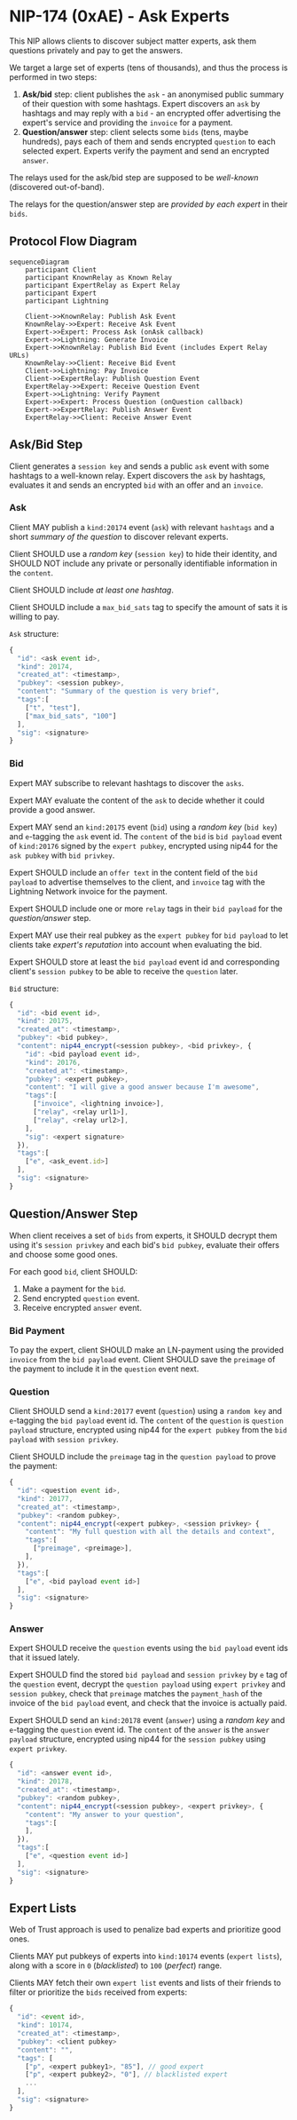 # NIP-174 (0xAE) - Ask Experts

This NIP allows clients to discover subject matter experts, ask them questions privately and pay to get the answers.

We target a large set of experts (tens of thousands), and thus the process is performed in two steps:

1. **Ask/bid** step: client publishes the `ask` - an anonymised public summary of their question with some hashtags. Expert discovers an `ask` by hashtags and may reply with a `bid` - an encrypted offer advertising the expert's service and providing the `invoice` for a payment.
2. **Question/answer** step: client selects some `bids` (tens, maybe hundreds), pays each of them and sends encrypted `question` to each selected expert. Experts verify the payment and send an encrypted `answer`.   

The relays used for the ask/bid step are supposed to be *well-known* (discovered out-of-band). 

The relays for the question/answer step are *provided by each expert* in their `bids`.

## Protocol Flow Diagram

```mermaid
sequenceDiagram
    participant Client
    participant KnownRelay as Known Relay
    participant ExpertRelay as Expert Relay
    participant Expert
    participant Lightning

    Client->>KnownRelay: Publish Ask Event
    KnownRelay->>Expert: Receive Ask Event
    Expert->>Expert: Process Ask (onAsk callback)
    Expert->>Lightning: Generate Invoice
    Expert->>KnownRelay: Publish Bid Event (includes Expert Relay URLs)
    KnownRelay->>Client: Receive Bid Event
    Client->>Lightning: Pay Invoice
    Client->>ExpertRelay: Publish Question Event
    ExpertRelay->>Expert: Receive Question Event
    Expert->>Lightning: Verify Payment
    Expert->>Expert: Process Question (onQuestion callback)
    Expert->>ExpertRelay: Publish Answer Event
    ExpertRelay->>Client: Receive Answer Event
```

## Ask/Bid Step

Client generates a `session key` and sends a public `ask` event with some hashtags to a well-known relay. Expert discovers the `ask` by hashtags, evaluates it and sends an encrypted `bid` with an offer and an `invoice`.

### Ask

Client MAY publish a `kind:20174` event (`ask`) with relevant `hashtags` and a short *summary of the question* to discover relevant experts.

Client SHOULD use a *random key* (`session key`) to hide their identity, and SHOULD NOT include any private or personally identifiable information in the `content`. 

Client SHOULD include *at least one hashtag*. 

Client SHOULD include a `max_bid_sats` tag to specify the amount of sats it is willing to pay.

`Ask` structure:
```js
{
  "id": <ask event id>,
  "kind": 20174,
  "created_at": <timestamp>,
  "pubkey": <session pubkey>,
  "content": "Summary of the question is very brief",
  "tags":[
    ["t", "test"],
    ["max_bid_sats", "100"]
  ],
  "sig": <signature>
}
```

### Bid

Expert MAY subscribe to relevant hashtags to discover the `asks`. 

Expert MAY evaluate the content of the `ask` to decide whether it could provide a good answer. 

Expert MAY send an `kind:20175` event (`bid`) using a *random key* (`bid key`) and `e`-tagging the `ask` event id. The `content` of the `bid` is `bid payload` event of `kind:20176` signed by the `expert pubkey`, encrypted using nip44 for the `ask pubkey` with `bid privkey`. 

Expert SHOULD include an `offer text` in the content field of the `bid payload` to advertise themselves to the client, and `invoice` tag with the Lightning Network invoice for the payment. 

Expert SHOULD include one or more `relay` tags in their `bid payload` for the *question/answer* step.

Expert MAY use their real pubkey as the `expert pubkey` for `bid payload` to let clients take *expert's reputation* into account when evaluating the bid.

Expert SHOULD store at least the `bid payload` event id and corresponding client's `session pubkey` to be able to receive the `question` later.

`Bid` structure:
```js
{
  "id": <bid event id>,
  "kind": 20175,
  "created_at": <timestamp>,
  "pubkey": <bid pubkey>,
  "content": nip44_encrypt(<session pubkey>, <bid privkey>, {
    "id": <bid payload event id>,
    "kind": 20176,
    "created_at": <timestamp>,
    "pubkey": <expert pubkey>,
    "content": "I will give a good answer because I'm awesome",
    "tags":[
      ["invoice", <lightning invoice>],
      ["relay", <relay url1>],
      ["relay", <relay url2>],
    ],
    "sig": <expert signature>
  }),
  "tags":[
    ["e", <ask_event.id>]
  ],
  "sig": <signature>
}
```

## Question/Answer Step

When client receives a set of `bids` from experts, it SHOULD decrypt them using it's `session privkey` and each bid's `bid pubkey`, evaluate their offers and choose some good ones. 

For each good `bid`, client SHOULD:
1. Make a payment for the `bid`.
2. Send encrypted `question` event.
3. Receive encrypted `answer` event.

### Bid Payment

To pay the expert, client SHOULD make an LN-payment using the provided `invoice` from the `bid payload` event. Client SHOULD save the `preimage` of the payment to include it in the `question` event next.

### Question

Client SHOULD send a `kind:20177` event (`question`) using a `random key` and `e`-tagging the `bid payload` event id. The `content` of the `question` is `question payload` structure, encrypted using nip44 for the `expert pubkey` from the `bid payload` with `session privkey`. 

Client SHOULD include the `preimage` tag in the `question payload` to prove the payment:

```js
{
  "id": <question event id>,
  "kind": 20177,
  "created_at": <timestamp>,
  "pubkey": <random pubkey>,
  "content": nip44_encrypt(<expert pubkey>, <session privkey> {
    "content": "My full question with all the details and context",
    "tags":[
      ["preimage", <preimage>],
    ],
  }),
  "tags":[
    ["e", <bid payload event id>]
  ],
  "sig": <signature>
}
```

### Answer

Expert SHOULD receive the `question` events using the `bid payload` event ids that it issued lately.

Expert SHOULD find the stored `bid payload` and `session privkey` by `e` tag of the `question` event, decrypt the `question payload` using `expert privkey` and `session pubkey`, check that `preimage` matches the `payment_hash` of the invoice of the `bid payload` event, and check that the invoice is actually paid. 

Expert SHOULD send an `kind:20178` event (`answer`) using a *random key* and `e`-tagging the `question` event id. The `content` of the `answer` is the `answer payload` structure, encrypted using nip44 for the `session pubkey` using `expert privkey`.

```js
{
  "id": <answer event id>,
  "kind": 20178,
  "created_at": <timestamp>,
  "pubkey": <random pubkey>,
  "content": nip44_encrypt(<session pubkey>, <expert privkey>, {
    "content": "My answer to your question",
    "tags":[
    ],
  }),
  "tags":[
    ["e", <question event id>]
  ],
  "sig": <signature>
}
```

## Expert Lists

Web of Trust approach is used to penalize bad experts and prioritize good ones.

Clients MAY put pubkeys of experts into `kind:10174` events (`expert lists`), along with a score in `0` (*blacklisted*) to `100` (*perfect*) range. 

Clients MAY fetch their own `expert list` events and lists of their friends to filter or prioritize the `bids` received from experts:

```js
{
  "id": <event id>,
  "kind": 10174,
  "created_at": <timestamp>,
  "pubkey": <client pubkey>
  "content": "",
  "tags": [
    ["p", <expert pubkey1>, "85"], // good expert
    ["p", <expert pubkey2>, "0"], // blacklisted expert
    ...
  ],
  "sig": <signature>
}
```
